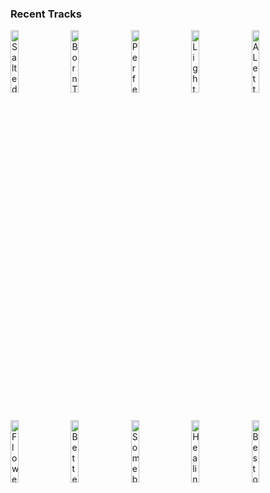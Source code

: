 ### Recent Tracks
[<img src='https://lastfm.freetls.fastly.net/i/u/300x300/da9f0dc76c8846f255abe3c1b82e233e.jpg' width='16%' height='16%' alt='Salted Caramel'>](https://www.last.fm/music/andrew%2bapplepie/_/salted%2bcaramel)&nbsp;&nbsp;&nbsp;&nbsp;[<img src='https://lastfm.freetls.fastly.net/i/u/300x300/95808d3de95adfd06c64e241eeaebcd7.jpg' width='16%' height='16%' alt='Born To Be Yours'>](https://www.last.fm/music/kygo/_/born%2bto%2bbe%2byours)&nbsp;&nbsp;&nbsp;&nbsp;[<img src='https://lastfm.freetls.fastly.net/i/u/300x300/3061a718bafbccc70ac73c7dafec6a09.png' width='16%' height='16%' alt='Perfect Places'>](https://www.last.fm/music/lorde/_/perfect%2bplaces)&nbsp;&nbsp;&nbsp;&nbsp;[<img src='https://lastfm.freetls.fastly.net/i/u/300x300/380e4158c597467fc651af79f44c7d78.png' width='16%' height='16%' alt='Lights'>](https://www.last.fm/music/journey/_/lights)&nbsp;&nbsp;&nbsp;&nbsp;[<img src='https://lastfm.freetls.fastly.net/i/u/300x300/85728709ae918f37b5e0c7367a3dc799.jpg' width='16%' height='16%' alt='A Letter To My Younger Self (feat. Logic)'>](https://www.last.fm/music/quinn%2bxcii/_/a%2bletter%2bto%2bmy%2byounger%2bself%2b%2528feat.%2blogic%2529)&nbsp;&nbsp;&nbsp;&nbsp;<br>[<img src='https://lastfm.freetls.fastly.net/i/u/300x300/d729c74038524c40b775b11d3a51855d.png' width='16%' height='16%' alt='Flowers in Your Hair'>](https://www.last.fm/music/the%2blumineers/_/flowers%2bin%2byour%2bhair)&nbsp;&nbsp;&nbsp;&nbsp;[<img src='https://lastfm.freetls.fastly.net/i/u/300x300/45dcbbf6e6bb5c645378d33ed671c01d.png' width='16%' height='16%' alt='Better Days'>](https://www.last.fm/music/onerepublic/_/better%2bdays)&nbsp;&nbsp;&nbsp;&nbsp;[<img src='https://lastfm.freetls.fastly.net/i/u/300x300/4be01d7a678afa2a651cee4ecf76cd41.png' width='16%' height='16%' alt='Somebody'>](https://www.last.fm/music/dagny/_/somebody)&nbsp;&nbsp;&nbsp;&nbsp;[<img src='https://lastfm.freetls.fastly.net/i/u/300x300/6586abdd9a487818db2127748e504ade.jpg' width='16%' height='16%' alt='Healing'>](https://www.last.fm/music/arlissa/_/healing)&nbsp;&nbsp;&nbsp;&nbsp;[<img src='https://lastfm.freetls.fastly.net/i/u/300x300/4f307397c551c6790ffd55fe37c66bf8.jpg' width='16%' height='16%' alt='Best of Me'>](https://www.last.fm/music/blake%2brose/_/best%2bof%2bme)&nbsp;&nbsp;&nbsp;&nbsp;<br>